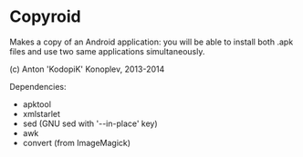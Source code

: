 Copyroid
========

Makes a copy of an Android application:
   you will be able to install both .apk files
   and use two same applications simultaneously.

(c) Anton 'KodopiK' Konoplev, 2013-2014

Dependencies:
 - apktool
 - xmlstarlet
 - sed (GNU sed with '--in-place' key)
 - awk
 - convert (from ImageMagick)
